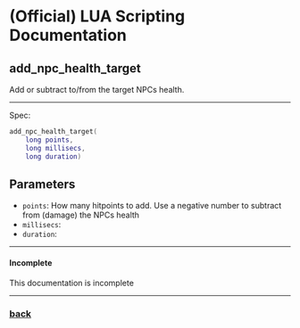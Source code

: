 
# (Official) LUA Scripting Documentation

## add_npc_health_target

Add or subtract to/from the target NPCs health.

___

Spec:

```lua
add_npc_health_target(
	long points,
	long millisecs,
	long duration)
```

## Parameters

- `points`: How many hitpoints to add. Use a negative number to subtract from (damage) the NPCs health
- `millisecs`: 
- `duration`: 

___

#### Incomplete

This documentation is incomplete

___

### [back](../npcs)

